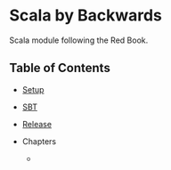 # Scala by Backwards

Scala module following the Red Book.

## Table of Contents

- [Setup](docs/setup.md)

- [SBT](docs/sbt.md)

- [Release](docs/release.md)

- Chapters

  -